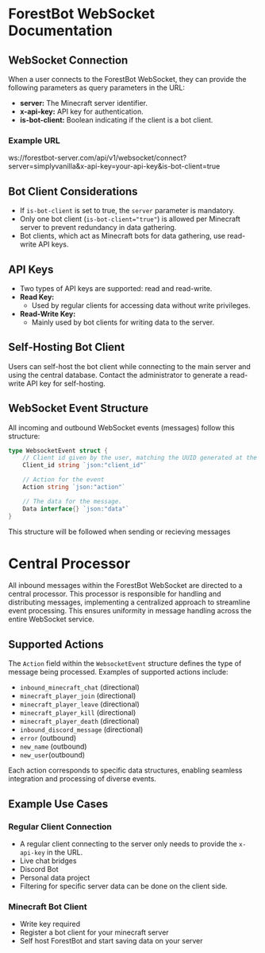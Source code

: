 # ForestBot WebSocket Documentation

## WebSocket Connection

When a user connects to the ForestBot WebSocket, they can provide the following parameters as query parameters in the URL:

- **server:** The Minecraft server identifier.
- **x-api-key:** API key for authentication.
- **is-bot-client:** Boolean indicating if the client is a bot client.

### Example URL

ws://forestbot-server.com/api/v1/websocket/connect?server=simplyvanilla&x-api-key=your-api-key&is-bot-client=true


## Bot Client Considerations

- If `is-bot-client` is set to true, the `server` parameter is mandatory.
- Only one bot client (`is-bot-client="true"`) is allowed per Minecraft server to prevent redundancy in data gathering.
- Bot clients, which act as Minecraft bots for data gathering, use read-write API keys.

## API Keys

- Two types of API keys are supported: read and read-write.
- **Read Key:**
  - Used by regular clients for accessing data without write privileges.
- **Read-Write Key:**
  - Mainly used by bot clients for writing data to the server.

## Self-Hosting Bot Client

Users can self-host the bot client while connecting to the main server and using the central database. Contact the administrator to generate a read-write API key for self-hosting.

## WebSocket Event Structure

All incoming and outbound WebSocket events (messages) follow this structure:

```go
type WebsocketEvent struct {
    // Client id given by the user, matching the UUID generated at the start of their session.
    Client_id string `json:"client_id"`

    // Action for the event
    Action string `json:"action"`

    // The data for the message.
    Data interface{} `json:"data"`
}
```
This structure will be followed when sending or recieving messages

# Central Processor

All inbound messages within the ForestBot WebSocket are directed to a central processor. This processor is responsible for handling and distributing messages, implementing a centralized approach to streamline event processing. This ensures uniformity in message handling across the entire WebSocket service.

## Supported Actions

The `Action` field within the `WebsocketEvent` structure defines the type of message being processed. Examples of supported actions include:

- `inbound_minecraft_chat` (directional)
- `minecraft_player_join` (directional)
- `minecraft_player_leave` (directional)
- `minecraft_player_kill` (directional)
- `minecraft_player_death` (directional)
- `inbound_discord_message` (directional)
- `error` (outbound)
- `new_name` (outbound)
- `new_user`(outbound)

Each action corresponds to specific data structures, enabling seamless integration and processing of diverse events.


## Example Use Cases

### Regular Client Connection

- A regular client connecting to the server only needs to provide the `x-api-key` in the URL.
- Live chat bridges
- Discord Bot
- Personal data project
- Filtering for specific server data can be done on the client side.

### Minecraft Bot Client

- Write key required
- Register a bot client for your minecraft server
- Self host ForestBot and start saving data on your server
